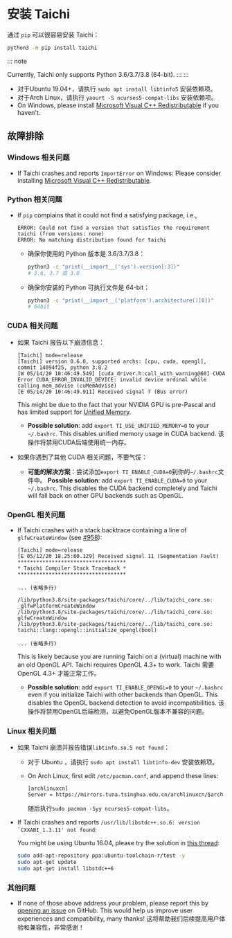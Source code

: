 # 安装 Taichi

通过 `pip` 可以很容易安装 Taichi：

```bash
python3 -m pip install taichi
```

::: note

Currently, Taichi only supports Python 3.6/3.7/3.8 (64-bit). :::
:::

- 对于Ubuntu 19.04+，请执行 `sudo apt install libtinfo5` 安装依赖项。
- 对于Arch Linux，请执行 `yaourt -S ncurses5-compat-libs` 安装依赖项。
- On Windows, please install [Microsoft Visual C++ Redistributable](https://aka.ms/vs/16/release/vc_redist.x64.exe) if you haven\'t.

## 故障排除

### Windows 相关问题

- If Taichi crashes and reports `ImportError` on Windows: Please consider installing [Microsoft Visual C++ Redistributable](https://aka.ms/vs/16/release/vc_redist.x64.exe).

### Python 相关问题

- If `pip` complains that it could not find a satisfying package, i.e.,

  ```
  ERROR: Could not find a version that satisfies the requirement taichi (from versions: none)
  ERROR: No matching distribution found for taichi
  ```

  - 确保你使用的 Python 版本是 3.6/3.7/3.8：

    ```bash
    python3 -c "print(__import__('sys').version[:3])"
    # 3.6, 3.7 或 3.8
    ```

  - 确保你安装的 Python 可执行文件是 64-bit：

    ```bash
    python3 -c "print(__import__('platform').architecture()[0])"
    # 64bit
    ```

### CUDA 相关问题

- 如果 Taichi 报告以下崩溃信息：

  ```
  [Taichi] mode=release
  [Taichi] version 0.6.0, supported archs: [cpu, cuda, opengl], commit 14094f25, python 3.8.2
  [W 05/14/20 10:46:49.549] [cuda_driver.h:call_with_warning@60] CUDA Error CUDA_ERROR_INVALID_DEVICE: invalid device ordinal while calling mem_advise (cuMemAdvise)
  [E 05/14/20 10:46:49.911] Received signal 7 (Bus error)
  ```

  This might be due to the fact that your NVIDIA GPU is pre-Pascal and has limited support for [Unified Memory](https://www.nextplatform.com/2019/01/24/unified-memory-the-final-piece-of-the-gpu-programming-puzzle/).

  - **Possible solution**: add `export TI_USE_UNIFIED_MEMORY=0` to your `~/.bashrc`. This disables unified memory usage in CUDA backend. 该操作将禁用CUDA后端使用统一内存。

- 如果你遇到了其他 CUDA 相关问题，不要气馁：

  - **可能的解决方案**：尝试添加`export TI_ENABLE_CUDA=0`到你的`~/.bashrc`文件中。 **Possible solution**: add `export TI_ENABLE_CUDA=0` to your `~/.bashrc`. This disables the CUDA backend completely and Taichi will fall back on other GPU backends such as OpenGL.

### OpenGL 相关问题

- If Taichi crashes with a stack backtrace containing a line of `glfwCreateWindow` (see [\#958](https://github.com/taichi-dev/taichi/issues/958)):

  ```{9-11}
  [Taichi] mode=release
  [E 05/12/20 18.25:00.129] Received signal 11 (Segmentation Fault)
  ***********************************
  * Taichi Compiler Stack Traceback *
  ***********************************

  ... (省略多行)

  /lib/python3.8/site-packages/taichi/core/../lib/taichi_core.so: _glfwPlatformCreateWindow
  /lib/python3.8/site-packages/taichi/core/../lib/taichi_core.so: glfwCreateWindow
  /lib/python3.8/site-packages/taichi/core/../lib/taichi_core.so: taichi::lang::opengl::initialize_opengl(bool)

  ... (省略多行)
  ```

  This is likely because you are running Taichi on a (virtual) machine with an old OpenGL API. Taichi requires OpenGL 4.3+ to work. Taichi 需要 OpenGL 4.3+ 才能正常工作。

  - **Possible solution**: add `export TI_ENABLE_OPENGL=0` to your `~/.bashrc` even if you initialize Taichi with other backends than OpenGL. This disables the OpenGL backend detection to avoid incompatibilities. 该操作将禁用OpenGL后端检测，以避免OpenGL版本不兼容的问题。

### Linux 相关问题

- 如果 Taichi 崩溃并报告错误`libtinfo.so.5 not found`：

  - 对于 Ubuntu ，请执行 `sudo apt install libtinfo-dev` 安装依赖项。

  - On Arch Linux, first edit `/etc/pacman.conf`, and append these lines:

    ```
    [archlinuxcn]
    Server = https://mirrors.tuna.tsinghua.edu.cn/archlinuxcn/$arch
    ```

    随后执行`sudo pacman -Syy ncurses5-compat-libs`。

- If Taichi crashes and reports ``/usr/lib/libstdc++.so.6: version `CXXABI_1.3.11' not found``:

  You might be using Ubuntu 16.04, please try the solution in [this thread](https://github.com/tensorflow/serving/issues/819#issuecomment-377776784):

  ```bash
  sudo add-apt-repository ppa:ubuntu-toolchain-r/test -y
  sudo apt-get update
  sudo apt-get install libstdc++6
  ```

### 其他问题

- If none of those above address your problem, please report this by [opening an issue](https://github.com/taichi-dev/taichi/issues/new?labels=potential+bug&template=bug_report.md) on GitHub. This would help us improve user experiences and compatibility, many thanks! 这将帮助我们后续提高用户体验和兼容性，非常感谢！
